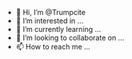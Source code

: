 - 👋 Hi, I’m @Trumpcite
- 👀 I’m interested in ...
- 🌱 I’m currently learning ...
- 💞️ I’m looking to collaborate on ...
- 📫 How to reach me ...

<!---
Trumpcite/Trumpcite is a ✨ special ✨ repository because its `README.md` (this file) appears on your GitHub profile.
You can click the Preview link to take a look at your changes.
--->
